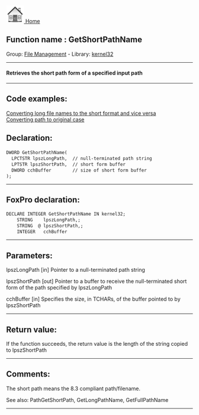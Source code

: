 [<img src="../../images/home.png"> Home ](https://github.com/VFPX/Win32API)  

## Function name : GetShortPathName
Group: [File Management](../../functions_group.md#File_Management)  -  Library: [kernel32](../../../libraries.md#kernel32)  
***  


#### Retrieves the short path form of a specified input path
***  


## Code examples:
[Converting long file names to the short format and vice versa](../../samples/sample_055.md)  
[Converting path to original case](../../samples/sample_102.md)  

## Declaration:
```foxpro  
DWORD GetShortPathName(
  LPCTSTR lpszLongPath,  // null-terminated path string
  LPTSTR lpszShortPath,  // short form buffer
  DWORD cchBuffer        // size of short form buffer
);  
```  
***  


## FoxPro declaration:
```foxpro  
DECLARE INTEGER GetShortPathName IN kernel32;
	STRING    lpszLongPath,;
	STRING  @ lpszShortPath,;
	INTEGER   cchBuffer  
```  
***  


## Parameters:
lpszLongPath 
[in] Pointer to a null-terminated path string

lpszShortPath 
[out] Pointer to a buffer to receive the null-terminated short form of the path specified by lpszLongPath

cchBuffer 
[in] Specifies the size, in TCHARs, of the buffer pointed to by lpszShortPath  
***  


## Return value:
If the function succeeds, the return value is the length of the string copied to lpszShortPath  
***  


## Comments:
The short path means the 8.3 compliant path/filename.  
  
See also: PathGetShortPath, GetLongPathName, GetFullPathName   
  
***  

